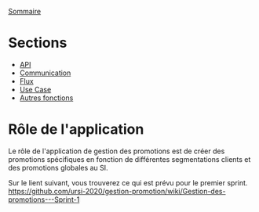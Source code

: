 [Sommaire](https://ursi-2020.github.io/Documentation/)

# Sections

* [API](api.md)
* [Communication](communication.md)
* [Flux](flux.md)
* [Use Case](use-case.md)
* [Autres fonctions](fonctions.md)

# Rôle de l'application

Le rôle de l'application de gestion des promotions est de créer des promotions spécifiques en fonction de différentes segmentations clients et des promotions globales au SI.

Sur le lient suivant, vous trouverez ce qui est prévu pour le premier sprint.
https://github.com/ursi-2020/gestion-promotion/wiki/Gestion-des-promotions---Sprint-1